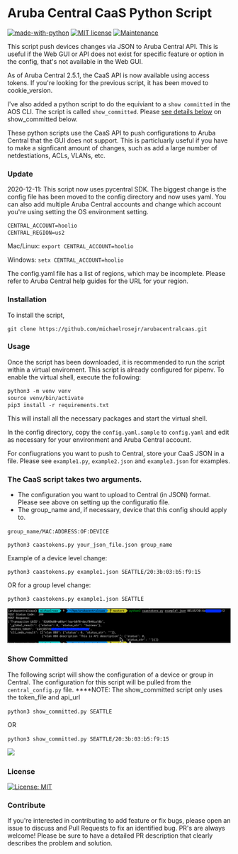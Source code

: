 # Aruba Central CaaS Python Script

[![made-with-python](https://img.shields.io/badge/Made%20with-Python-1f425f.svg)](https://www.python.org/) [![MIT license](https://img.shields.io/badge/License-MIT-blue.svg)](https://lbesson.mit-license.org/) [![Maintenance](https://img.shields.io/badge/Maintained%3F-yes-green.svg)](https://GitHub.com/Naereen/StrapDown.js/graphs/commit-activity)

This script push devices changes via JSON to Aruba Central API. This is useful if the Web GUI or API does not exist for specific feature or option in the config, that's not available in the Web GUI.

As of Aruba Central 2.5.1, the CaaS API is now available using access tokens. If you're looking for the previous script, it has been moved to cookie_version.

I've also added a python script to do the equiviant to a `show committed` in the AOS CLI. The script is called `show_committed`. Please [see details below](#show-committed) on show_committed below.

These python scripts use the CaaS API to push configurations to Aruba Central that the GUI does not support. This is particluarly useful if you have to make a signficant amount of changes, such as add a large number of netdestiations, ACLs, VLANs, etc.


### Update
2020-12-11: This script now uses pycentral SDK. The biggest change is the config file has been moved to the config directory and now uses yaml. You can also add multiple Aruba Central accounts and change which account you're using setting the OS environment setting.

```
CENTRAL_ACCOUNT=hoolio
CENTRAL_REGION=us2
```

Mac/Linux: 
`export CENTRAL_ACCOUNT=hoolio`

Windows: 
`setx CENTRAL_ACCOUNT=hoolio`


The config.yaml file has a list of regions, which may be incomplete. Please refer to Aruba Central help guides for the URL for your region.

### Installation

To install the script, 
```
git clone https://github.com/michaelrosejr/arubacentralcaas.git
```
### Usage
Once the script has been downloaded, it is recommended to run the script within a virtual enviroment. This script is already configured for pipenv. To enable the virtual shell, execute the following:

```
python3 -m venv venv
source venv/bin/activate
pip3 install -r requirements.txt 
```
 
This will install all the necessary packages and start the virtual shell.

In the config directory, copy the ```config.yaml.sample``` to ```config.yaml``` and edit as necessary for your environment and Aruba Central account.

For confiugrations you want to push to Central, store your CaaS JSON in a file. Please see ```example1.py```, ```example2.json``` and ```example3.json``` for examples. 


### The CaaS script takes two arguments. 
- The configuration you want to upload to Central (in JSON) format. Please see above on setting up the configuratio file.
- The group_name and, if necessary, device that this config should apply to.

`group_name/MAC:ADDRESS:OF:DEVICE`

```
python3 caastokens.py your_json_file.json group_name
```

Example of a device level change:

```
python3 caastokens.py example1.json SEATTLE/20:3b:03:b5:f9:15
```

OR for a group level change:

```
python3 caastokens.py example1.json SEATTLE
```

![](images/caastokens.png)



### <a id="show-committed">Show Committed</a>
The following script will show the configuration of a device or group in Central. The configuration for this script will be pulled from the `central_config.py` file. 
****NOTE: The show_committed script only uses the token_file and api_url


```python3 show_committed.py SEATTLE```

OR

```python3 show_committed.py SEATTLE/20:3b:03:b5:f9:15```

![](images/show_committed.png)

### License
 [![License: MIT](https://img.shields.io/badge/License-MIT-yellow.svg)](https://opensource.org/licenses/MIT)

### Contribute
If you're interested in contributing to add feature or fix bugs, please open an issue to discuss and Pull Requests to fix an identified bug. PR's are always welcome! Please be sure to have a detailed PR description that clearly describes the problem and solution. 
